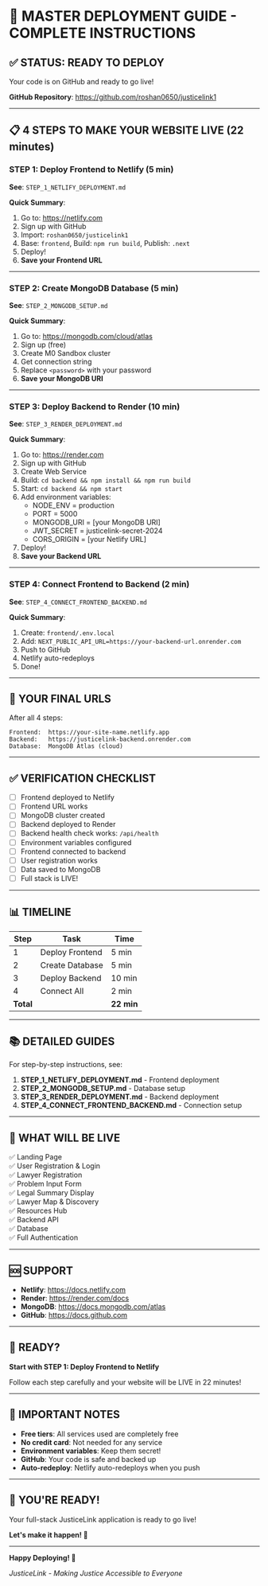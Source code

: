 # 🚀 MASTER DEPLOYMENT GUIDE - COMPLETE INSTRUCTIONS

## ✅ STATUS: READY TO DEPLOY

Your code is on GitHub and ready to go live!

**GitHub Repository**: https://github.com/roshan0650/justicelink1

---

## 📋 4 STEPS TO MAKE YOUR WEBSITE LIVE (22 minutes)

### STEP 1: Deploy Frontend to Netlify (5 min)
**See**: `STEP_1_NETLIFY_DEPLOYMENT.md`

**Quick Summary**:
1. Go to: https://netlify.com
2. Sign up with GitHub
3. Import: `roshan0650/justicelink1`
4. Base: `frontend`, Build: `npm run build`, Publish: `.next`
5. Deploy!
6. **Save your Frontend URL**

---

### STEP 2: Create MongoDB Database (5 min)
**See**: `STEP_2_MONGODB_SETUP.md`

**Quick Summary**:
1. Go to: https://mongodb.com/cloud/atlas
2. Sign up (free)
3. Create M0 Sandbox cluster
4. Get connection string
5. Replace `<password>` with your password
6. **Save your MongoDB URI**

---

### STEP 3: Deploy Backend to Render (10 min)
**See**: `STEP_3_RENDER_DEPLOYMENT.md`

**Quick Summary**:
1. Go to: https://render.com
2. Sign up with GitHub
3. Create Web Service
4. Build: `cd backend && npm install && npm run build`
5. Start: `cd backend && npm start`
6. Add environment variables:
   - NODE_ENV = production
   - PORT = 5000
   - MONGODB_URI = [your MongoDB URI]
   - JWT_SECRET = justicelink-secret-2024
   - CORS_ORIGIN = [your Netlify URL]
7. Deploy!
8. **Save your Backend URL**

---

### STEP 4: Connect Frontend to Backend (2 min)
**See**: `STEP_4_CONNECT_FRONTEND_BACKEND.md`

**Quick Summary**:
1. Create: `frontend/.env.local`
2. Add: `NEXT_PUBLIC_API_URL=https://your-backend-url.onrender.com`
3. Push to GitHub
4. Netlify auto-redeploys
5. Done!

---

## 🎯 YOUR FINAL URLS

After all 4 steps:

```
Frontend:  https://your-site-name.netlify.app
Backend:   https://justicelink-backend.onrender.com
Database:  MongoDB Atlas (cloud)
```

---

## ✅ VERIFICATION CHECKLIST

- [ ] Frontend deployed to Netlify
- [ ] Frontend URL works
- [ ] MongoDB cluster created
- [ ] Backend deployed to Render
- [ ] Backend health check works: `/api/health`
- [ ] Environment variables configured
- [ ] Frontend connected to backend
- [ ] User registration works
- [ ] Data saved to MongoDB
- [ ] Full stack is LIVE!

---

## 📊 TIMELINE

| Step | Task | Time |
|------|------|------|
| 1 | Deploy Frontend | 5 min |
| 2 | Create Database | 5 min |
| 3 | Deploy Backend | 10 min |
| 4 | Connect All | 2 min |
| **Total** | | **22 min** |

---

## 📚 DETAILED GUIDES

For step-by-step instructions, see:

1. **STEP_1_NETLIFY_DEPLOYMENT.md** - Frontend deployment
2. **STEP_2_MONGODB_SETUP.md** - Database setup
3. **STEP_3_RENDER_DEPLOYMENT.md** - Backend deployment
4. **STEP_4_CONNECT_FRONTEND_BACKEND.md** - Connection setup

---

## 🎉 WHAT WILL BE LIVE

✅ Landing Page  
✅ User Registration & Login  
✅ Lawyer Registration  
✅ Problem Input Form  
✅ Legal Summary Display  
✅ Lawyer Map & Discovery  
✅ Resources Hub  
✅ Backend API  
✅ Database  
✅ Full Authentication  

---

## 🆘 SUPPORT

- **Netlify**: https://docs.netlify.com
- **Render**: https://render.com/docs
- **MongoDB**: https://docs.mongodb.com/atlas
- **GitHub**: https://docs.github.com

---

## 🚀 READY?

**Start with STEP 1: Deploy Frontend to Netlify**

Follow each step carefully and your website will be LIVE in 22 minutes!

---

## 📝 IMPORTANT NOTES

- **Free tiers**: All services used are completely free
- **No credit card**: Not needed for any service
- **Environment variables**: Keep them secret!
- **GitHub**: Your code is safe and backed up
- **Auto-redeploy**: Netlify auto-redeploys when you push

---

## 🎊 YOU'RE READY!

Your full-stack JusticeLink application is ready to go live!

**Let's make it happen! 🚀**

---

**Happy Deploying! 🎉**

*JusticeLink - Making Justice Accessible to Everyone*

